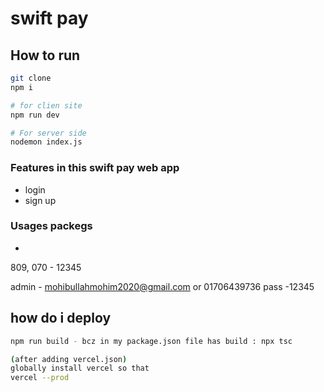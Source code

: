 # swift pay 

## How to run 

```bash
git clone 
npm i

# for clien site
npm run dev 

# For server side
nodemon index.js
```
### Features in this swift pay web app

- login 
- sign up

### Usages packegs

- 
809, 070 - 12345

admin - mohibullahmohim2020@gmail.com or 01706439736
pass -12345

## how do i deploy
```bash
npm run build - bcz in my package.json file has build : npx tsc

(after adding vercel.json)
globally install vercel so that
vercel --prod

```